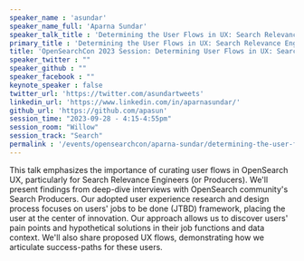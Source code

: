 ```yaml
---
speaker_name : 'asundar'
speaker_name_full: 'Aparna Sundar'
speaker_talk_title : 'Determining the User Flows in UX: Search Relevance Engineer'
primary_title : 'Determining the User Flows in UX: Search Relevance Engineer'
title: 'OpenSearchCon 2023 Session: Determining User Flows in UX: Search Relevance Engineer'
speaker_twitter : ""
speaker_github : ""
speaker_facebook : ""
keynote_speaker : false
twitter_url: 'https://twitter.com/asundartweets'
linkedin_url: 'https://www.linkedin.com/in/aparnasundar/'
github_url: 'https://github.com/apasun'
session_time: "2023-09-28 - 4:15-4:55pm"
session_room: "Willow"
session_track: "Search"
permalink : '/events/opensearchcon/aparna-sundar/determining-the-user-flows-in-ux-search-relevance-engineer.html'
---
```


This talk emphasizes the importance of curating user flows in OpenSearch UX, particularly for Search Relevance Engineers (or Producers). We'll present findings from deep-dive interviews with OpenSearch community's Search Producers. Our adopted user experience research and design process focuses on users' jobs to be done (JTBD) framework, placing the user at the center of innovation. Our approach allows us to discover users' pain points and hypothetical solutions in their job functions and data context. We'll also share proposed UX flows, demonstrating how we articulate success-paths for these users.

